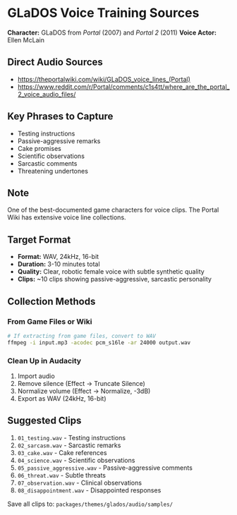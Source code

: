 # GLaDOS Voice Training Sources

**Character:** GLaDOS from *Portal* (2007) and *Portal 2* (2011)
**Voice Actor:** Ellen McLain

## Direct Audio Sources

- https://theportalwiki.com/wiki/GLaDOS_voice_lines_(Portal)
- https://www.reddit.com/r/Portal/comments/c1s4tt/where_are_the_portal_2_voice_audio_files/

## Key Phrases to Capture

- Testing instructions
- Passive-aggressive remarks
- Cake promises
- Scientific observations
- Sarcastic comments
- Threatening undertones

## Note

One of the best-documented game characters for voice clips. The Portal Wiki has extensive voice line collections.

## Target Format

- **Format:** WAV, 24kHz, 16-bit
- **Duration:** 3-10 minutes total
- **Quality:** Clear, robotic female voice with subtle synthetic quality
- **Clips:** ~10 clips showing passive-aggressive, sarcastic personality

## Collection Methods

### From Game Files or Wiki
```bash
# If extracting from game files, convert to WAV
ffmpeg -i input.mp3 -acodec pcm_s16le -ar 24000 output.wav
```

### Clean Up in Audacity
1. Import audio
2. Remove silence (Effect → Truncate Silence)
3. Normalize volume (Effect → Normalize, -3dB)
4. Export as WAV (24kHz, 16-bit)

## Suggested Clips

1. `01_testing.wav` - Testing instructions
2. `02_sarcasm.wav` - Sarcastic remarks
3. `03_cake.wav` - Cake references
4. `04_science.wav` - Scientific observations
5. `05_passive_aggressive.wav` - Passive-aggressive comments
6. `06_threat.wav` - Subtle threats
7. `07_observation.wav` - Clinical observations
8. `08_disappointment.wav` - Disappointed responses

Save all clips to: `packages/themes/glados/audio/samples/`
